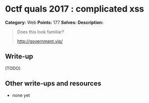 # 0ctf quals 2017 : complicated xss

**Category:** Web
**Points:** 177
**Solves:** 
**Description:**

> Does this look familiar?
> 
> 
> <http://government.vip/>

## Write-up

(TODO)

## Other write-ups and resources

* none yet
